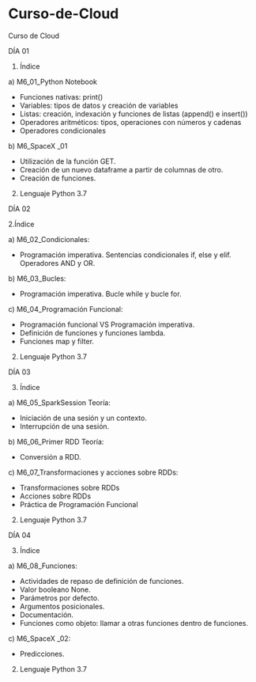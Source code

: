 # Curso-de-Cloud
Curso de Cloud

DÍA 01

  1. Índice

a) M6_01_Python Notebook
  - Funciones nativas: print()
  - Variables: tipos de datos y creación de variables
  - Listas: creación, indexación y funciones de listas (append() e insert())
  - Operadores aritméticos: tipos, operaciones con números y cadenas
  - Operadores condicionales
  
b) M6_SpaceX _01
  - Utilización de la función GET.
  - Creación de un nuevo dataframe a partir de columnas de otro.
  - Creación de funciones.
  
2) Lenguaje Python 3.7

DÍA 02

  2.Índice

a) M6_02_Condicionales:
  - Programación imperativa. Sentencias condicionales if, else y elif. Operadores AND y OR.
  
b) M6_03_Bucles:
  - Programación imperativa. Bucle while y bucle for.
  
c) M6_04_Programación Funcional:
  - Programación funcional VS Programación imperativa. 
  - Definición de funciones y funciones lambda.
  - Funciones map y filter.
  
2) Lenguaje Python 3.7

DÍA 03

  3. Índice

a) M6_05_SparkSession Teoría:
  - Iniciación de una sesión y un contexto.
  - Interrupción de una sesión.
  
b) M6_06_Primer RDD Teoría:
  - Conversión a RDD.
  
c) M6_07_Transformaciones y acciones sobre RDDs:
  - Transformaciones sobre RDDs
  - Acciones sobre RDDs
  - Práctica de Programación Funcional
  
2) Lenguaje Python 3.7

DÍA 04

  3. Índice

a) M6_08_Funciones:
  - Actividades de repaso de definición de funciones.
  - Valor booleano None.
  - Parámetros por defecto.
  - Argumentos posicionales.
  - Documentación.
  - Funciones como objeto: llamar a otras funciones dentro de funciones.
  
c) M6_SpaceX _02:
  - Predicciones.
  
2) Lenguaje Python 3.7

